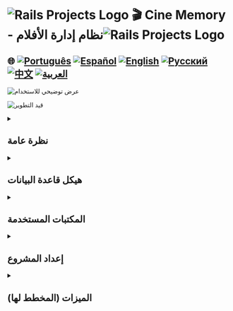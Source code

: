 # <img src="https://encrypted-tbn0.gstatic.com/images?q=tbn:ANd9GcSTWNyzRvZuphTsoQwk0FKqdTWHQEG50IIDgA&s" alt="Rails Projects Logo" width="40" height="30" /> 🎬 Cine Memory - نظام إدارة الأفلام<img src="https://encrypted-tbn0.gstatic.com/images?q=tbn:ANd9GcSTWNyzRvZuphTsoQwk0FKqdTWHQEG50IIDgA&s" alt="Rails Projects Logo" width="40" height="30" /> 

## 🌐 [![Português](https://img.shields.io/badge/Português-green)](https://github.com/SamuelRocha91/rails_movies_catalog/blob/main/README.md) [![Español](https://img.shields.io/badge/Español-yellow)](https://github.com/SamuelRocha91/rails_movies_catalog/blob/main/README_es.md) [![English](https://img.shields.io/badge/English-blue)](https://github.com/SamuelRocha91/rails_movies_catalog/blob/main/README_en.md) [![Русский](https://img.shields.io/badge/Русский-lightgrey)](https://github.com/SamuelRocha91/rails_movies_catalog/blob/main/README_ru.md) [![中文](https://img.shields.io/badge/中文-red)](https://github.com/SamuelRocha91/rails_movies_catalog/blob/main/README_ch.md) [![العربية](https://img.shields.io/badge/العربية-orange)](https://github.com/SamuelRocha91/rails_movies_catalog/blob/main/README_ar.md)

![عرض توضيحي للاستخدام](./public/movieNew.gif)

![قيد التطوير](https://img.shields.io/badge/status-قيد%20التطوير-yellow)

<details>

<summary> <h2>نظرة عامة</h2> </summary>

هذا المشروع هو **نظام إدارة الأفلام** تم تطويره باستخدام Ruby on Rails. يسمح للمستخدمين بإدارة الأفلام، الأنواع، والمخرجين. يطبق CRUD (إنشاء، قراءة، تحديث، حذف) للكيانات ويسمح بتحميل صور لافتات الأفلام.

</details>

<details>

<summary> <h2>هيكل قاعدة البيانات</h2> </summary>

![مخطط](./public/diagrama-movies.png)

</details>

<details>

<summary> <h2>المكتبات المستخدمة</h2> </summary>

- Bullet (اكتشاف استعلامات N+1)  
خلال عملية التطوير، تُستخدم مكتبة Bullet لاكتشاف وتنبيه عدم الكفاءة في تحميل استعلامات SQL، مثل مشكلة استعلامات N+1.

- Kaminari (الترتيب)  
تُستخدم مكتبة Kaminari لترتيب السجلات في القوائم، مما يجعل التنقل عبر مجموعات البيانات الكبيرة أكثر كفاءة.

- Active Storage (إدارة الملفات)  
يستخدم التطبيق أيضًا Active Storage لتحميل وإدارة الملفات، مثل لافتات الأفلام.

</details>

<details>

<summary> <h2>إعداد المشروع</h2> </summary>

  <details>

<summary> <h2>باستخدام Docker</h2> </summary>

لتشغيل هذا المشروع باستخدام Docker، اتبع الخطوات أدناه:

#### المتطلبات المسبقة

تأكد من تثبيت Docker و Docker Compose على جهازك.

- [Docker](https://docs.docker.com/get-docker/)  
- [Docker Compose](https://docs.docker.com/compose/install/)

#### الإعداد

1. استنساخ المستودع ذي الصلة:

```
   git clone git@github.com:SamuelRocha91/rails_movies_catalog.git
   ```

2. انتقل إلى مجلد المشروع:

```
   cd rails_movies_catalog
   ```

3. شغل الأمر Docker:

```
   docker-compose up
   ```

4. افتح المتصفح على:

```
   http://0.0.0.0:3000/
   ```

  </details>
  
  <details>

<summary>  <h2>بدون Docker</h2> </summary>

1. استنساخ المستودع:
   ```bash
   git clone git@github.com:SamuelRocha91/rails_movies_catalog.git
   ```

2. انتقل إلى دليل المشروع:
   ```bash
   cd rails_movies_catalog
   ```

3. تثبيت الاعتماديات:
   ```bash
   bundle install
   ```

4. إعداد قاعدة البيانات:
   ```bash
   rails db:create
   rails db:migrate
   rails db:seed
   ```

5. تشغيل التطبيق:
   ```bash
   rails server
   ```
   </details>

</details>

<details>

<summary> <h2>الميزات (المخطط لها)</h2> </summary>

- **إدارة الأفلام**: 
  - اختبارات وحدات
  - استجابة

</details>
